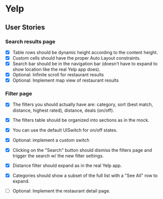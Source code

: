 # Yelp

## User Stories

### Search results page

- [x] Table rows should be dynamic height according to the content height.
- [x] Custom cells should have the proper Auto Layout constraints.
- [x] Search bar should be in the navigation bar (doesn't have to expand to show location like the real Yelp app does).
- [x] Optional: Infinite scroll for restaurant results
- [x] Optional: Implement map view of restaurant results

### Filter page

- [x] The filters you should actually have are: category, sort (best match, distance, highest rated), distance, deals (on/off).
- [x] The filters table should be organized into sections as in the mock.
- [x] You can use the default UISwitch for on/off states.
- [x] Optional: implement a custom switch
- [x] Clicking on the "Search" button should dismiss the filters page and trigger the search w/ the new filter settings.
- [x] Distance filter should expand as in the real Yelp app.
- [x] Categories should show a subset of the full list with a "See All" row to expand.

- [ ] Optional: Implement the restaurant detail page.
